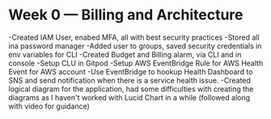 # Week 0 — Billing and Architecture


-Created IAM User, enabed MFA, all with best security practices
    -Stored all ina  password manager
    -Added user to groups, saved security credentials in env variables for CLI
-Created Budget and Billing alarm, via CLI and in console
-Setup CLU in Gitpod
-Setup AWS EventBridge Rule for AWS Health Event for AWS account
-Use EventBridge to hookup Health Dashboard to SNS and send notification when there is a service health issue.
-Created logical diagram for the application, had some difficulties with creating the diagrams as I haven't worked with Lucid Chart in a while (followed along with video for guidance)
